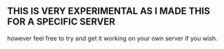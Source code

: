 ## THIS IS VERY EXPERIMENTAL AS I MADE THIS FOR A SPECIFIC SERVER
however feel free to try and get it working on your own server if you wish.

